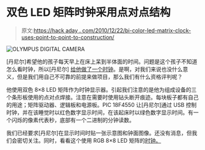 # 双色 LED 矩阵时钟采用点对点结构

> 原文:[https://hack aday . com/2010/12/22/bi-color-led-matrix-clock-uses-point-to-point-to-construction/](https://hackaday.com/2010/12/22/bi-color-led-matrix-clock-uses-point-to-point-construction/)

![](../Images/5fdf18a1799b4a142d627257270bfbf9.png "OLYMPUS DIGITAL CAMERA")

[丹尼尔]希望他的孩子每天早上在床上呆到半体面的时间。问题是这个孩子不知道怎么看时钟，所以[丹尼尔] [给他做了一个时钟](http://blog.danielparnell.com/?p=103)。是啊，对我们来说也没什么意义，但是我们用自己不可靠的前提来做项目，那么我们有什么资格评判呢？

他使用双色 8×8 LED 矩阵作为时钟显示器。引起我们注意的是他为组成设备的三个条形板使用的点对点焊接。注意在需要时使用钻头断开痕迹。每块板子都有自己的用途；矩阵驱动器、逻辑板和电源板。PIC 18F4550 让[丹尼尔]通过 USB 控制时钟，并在该睡觉时以红色数字显示时间，在该起床时以绿色数字显示时间。有一个闪烁的像素代表秒，底部有一个二进制的分钟读数。

我们已经要求[丹尼尔]在显示时间时贴一张示意图和钟面图像。还没有消息，但我们会密切关注。同时，看看这个使用 RGB 8×8 LED 矩阵的[时钟。](http://hackaday.com/2009/09/21/blokclok-abstract-time-display/)
